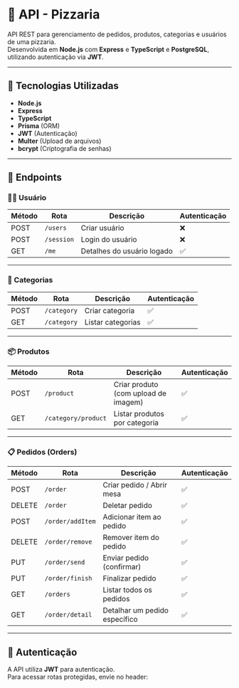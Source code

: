 # 🍕 API - Pizzaria

API REST para gerenciamento de pedidos, produtos, categorias e usuários de uma pizzaria.  
Desenvolvida em **Node.js** com **Express** e **TypeScript** e **PostgreSQL**, utilizando autenticação via **JWT**.

---

## 🚀 Tecnologias Utilizadas

- **Node.js**
- **Express**
- **TypeScript**
- **Prisma** (ORM)
- **JWT** (Autenticação)
- **Multer** (Upload de arquivos)
- **bcrypt** (Criptografia de senhas)

---

## 📌 Endpoints

### 🧑‍💻 Usuário

| Método | Rota         | Descrição                  | Autenticação |
|--------|-------------|---------------------------|--------------|
| POST   | `/users`    | Criar usuário              | ❌           |
| POST   | `/session`  | Login do usuário           | ❌           |
| GET    | `/me`       | Detalhes do usuário logado | ✅           |

---

### 📂 Categorias

| Método | Rota         | Descrição                  | Autenticação |
|--------|-------------|---------------------------|--------------|
| POST   | `/category` | Criar categoria            | ✅           |
| GET    | `/category` | Listar categorias          | ✅           |

---

### 📦 Produtos

| Método | Rota                 | Descrição                                  | Autenticação |
|--------|----------------------|---------------------------------------------|--------------|
| POST   | `/product`           | Criar produto (com upload de imagem)        | ✅           |
| GET    | `/category/product`  | Listar produtos por categoria               | ✅           |

---

### 📋 Pedidos (Orders)

| Método | Rota                | Descrição                          | Autenticação |
|--------|---------------------|-------------------------------------|--------------|
| POST   | `/order`            | Criar pedido / Abrir mesa           | ✅           |
| DELETE | `/order`            | Deletar pedido                      | ✅           |
| POST   | `/order/addItem`    | Adicionar item ao pedido            | ✅           |
| DELETE | `/order/remove`     | Remover item do pedido              | ✅           |
| PUT    | `/order/send`       | Enviar pedido (confirmar)           | ✅           |
| PUT    | `/order/finish`     | Finalizar pedido                    | ✅           |
| GET    | `/orders`           | Listar todos os pedidos             | ✅           |
| GET    | `/order/detail`     | Detalhar um pedido específico       | ✅           |

---

## 🔑 Autenticação

A API utiliza **JWT** para autenticação.  
Para acessar rotas protegidas, envie no header:

